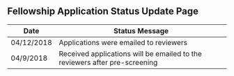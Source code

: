 ## Fellowship Application Status Update Page

|Date| Status Message |
|----| -------------- |
| 04/12/2018 | Applications were emailed to reviewers|
| 04/9/2018 | Received applications will be emailed to the reviewers after pre-screening|



